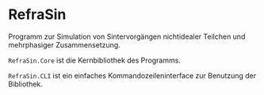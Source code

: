 # RefraSin

Programm zur Simulation von Sintervorgängen nichtidealer Teilchen und mehrphasiger Zusammensetzung.

`RefraSin.Core` ist die Kernbibliothek des Programms.

`RefraSin.CLI` ist ein einfaches Kommandozeileninterface zur Benutzung der Bibliothek.
